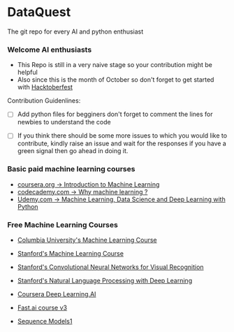 # DataQuest
The git repo for every AI and python enthusiast

### Welcome AI enthusiasts

- This Repo is still in a very naive stage so your contribution might be helpful
- Also since this is the month of October so don't forget to get started with [Hacktoberfest](https://hacktoberfest.digitalocean.com/) 

Contribution Guidenlines:
- [ ] Add python files for begginers don't forget to comment the lines for newbies to understand the code
- [ ] If you think there should be some more issues to which you would like to contribute, kindly raise an issue and wait for the responses 
if you have a green signal then go ahead in doing it.


### Basic paid machine learning courses

 - [coursera.org -> Introduction to Machine Learning](https://coursera.org/learn/vvedenie-mashinnoe-obuchenie)
 - [codecademy.com -> Why machine learning ?](https://www.codecademy.com/courses/machine-learning/lessons/why-machine-learning)
 - [Udemy.com -> Machine Learning, Data Science and Deep Learning with Python](https://www.udemy.com/course/data-science-and-machine-learning-with-python-hands-on)
 
 ### Free Machine Learning Courses
 - [Columbia University's Machine Learning Course](https://www.edx.org/course/machine-learning-columbiax-csmm-102x-0)
 - [Stanford's Machine Learning Course](https://www.coursera.org/learn/machine-learning)
 - [Stanford's Convolutional Neural Networks for Visual Recognition](https://www.youtube.com/playlist?list=PL3FW7Lu3i5JvHM8ljYj-zLfQRF3EO8sYv)
 - [Stanford's Natural Language Processing with Deep Learning](https://www.youtube.com/playlist?list=PLoROMvodv4rOhcuXMZkNm7j3fVwBBY42z)
 - [Coursera Deep Learning.AI](https://www.coursera.org/specializations/deep-learning)
 - [Fast.ai course v3](https://course.fast.ai/index.html)
 
- [Sequence Models1](https://www.coursera.org/learn/nlp-sequence-models/lecture/0h7gT/why-sequence-models)
